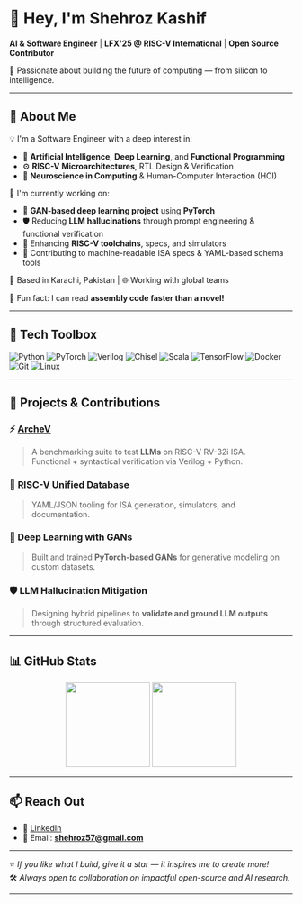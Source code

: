 # 👋 Hey, I'm Shehroz Kashif

**AI & Software Engineer** | **LFX'25 @ RISC-V International** | **Open Source Contributor**

🚀 Passionate about building the future of computing — from silicon to intelligence.

---

## 🧠 About Me

💡 I'm a Software Engineer with a deep interest in:
- 🧠 **Artificial Intelligence**, **Deep Learning**, and **Functional Programming**
- ⚙️ **RISC-V Microarchitectures**, RTL Design & Verification
- 🧬 **Neuroscience in Computing** & Human-Computer Interaction (HCI)

🔬 I'm currently working on:
- 🤖 **GAN-based deep learning project** using **PyTorch**
- 🛡️ Reducing **LLM hallucinations** through prompt engineering & functional verification
- 🔩 Enhancing **RISC-V toolchains**, specs, and simulators
- 🚦 Contributing to machine-readable ISA specs & YAML-based schema tools

📍 Based in Karachi, Pakistan | 🌐 Working with global teams

🎯 Fun fact: I can read **assembly code faster than a novel!**

---

## 🧰 Tech Toolbox

![Python](https://img.shields.io/badge/-Python-3776AB?style=flat&logo=python&logoColor=white)
![PyTorch](https://img.shields.io/badge/-PyTorch-EE4C2C?style=flat&logo=pytorch&logoColor=white)
![Verilog](https://img.shields.io/badge/-Verilog-blue?style=flat)
![Chisel](https://img.shields.io/badge/-Chisel-red?style=flat)
![Scala](https://img.shields.io/badge/-Scala-DC322F?style=flat&logo=scala)
![TensorFlow](https://img.shields.io/badge/-TensorFlow-FF6F00?style=flat&logo=tensorflow&logoColor=white)
![Docker](https://img.shields.io/badge/-Docker-2496ED?style=flat&logo=docker&logoColor=white)
![Git](https://img.shields.io/badge/-Git-F05032?style=flat&logo=git&logoColor=white)
![Linux](https://img.shields.io/badge/-Linux-FCC624?style=flat&logo=linux&logoColor=black)

---

## 🔬 Projects & Contributions

### ⚡ [ArcheV](https://github.com/merledu/ArcheV)
> A benchmarking suite to test **LLMs** on RISC-V RV-32i ISA.  
> Functional + syntactical verification via Verilog + Python.

### 📘 [RISC-V Unified Database](https://github.com/riscv-software-src/riscv-unified-db)
> YAML/JSON tooling for ISA generation, simulators, and documentation.

### 🧠 Deep Learning with GANs
> Built and trained **PyTorch-based GANs** for generative modeling on custom datasets.

### 🛡️ LLM Hallucination Mitigation
> Designing hybrid pipelines to **validate and ground LLM outputs** through structured evaluation.

---

## 📊 GitHub Stats

<p align="center">
  <img src="https://github-readme-stats.vercel.app/api?username=Shehrozkashif&show_icons=true&theme=tokyonight" height="150"/>
  <img src="https://github-readme-streak-stats.herokuapp.com/?user=Shehrozkashif&theme=tokyonight" height="150"/>
</p>

---

## 📫 Reach Out

- 🔗 [LinkedIn](https://linkedin.com/in/shehroz-kashif)
- 📧 Email: **shehroz57@gmail.com**

---

⭐ *If you like what I build, give it a star — it inspires me to create more!*  
🛠️ *Always open to collaboration on impactful open-source and AI research.*

---
